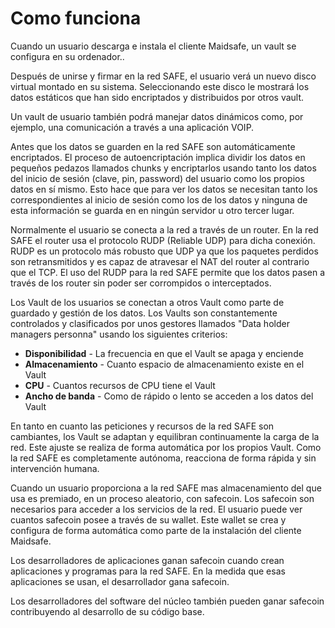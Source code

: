 # Como funciona

Cuando un usuario descarga e instala el cliente Maidsafe, un vault se configura en su ordenador..

Después de unirse y firmar en la red SAFE, el usuario verá un nuevo disco virtual montado en su sistema. Seleccionando este disco le mostrará los datos estáticos que han sido encriptados y distribuidos por otros vault.

Un vault de usuario también podrá manejar datos dinámicos como, por ejemplo, una comunicación a través a una aplicación VOIP.

Antes que los datos se guarden en la red SAFE son automáticamente encriptados. El proceso de autoencriptación implica dividir los datos en pequeños pedazos llamados chunks y encriptarlos usando tanto los datos del inicio de sesión (clave, pin, password) del usuario como los propios datos en sí mismo. Esto hace que para ver los datos se necesitan tanto los correspondientes al inicio de sesión como los de los datos y ninguna de esta información se guarda en en ningún servidor u otro tercer lugar.

Normalmente el usuario se conecta a la red a través de un router. En la red SAFE el router usa el protocolo RUDP (Reliable UDP) para dicha conexión. RUDP es un protocolo más robusto que UDP ya que los paquetes perdidos son retransmitidos y es capaz de atravesar el NAT del router al contrario que el TCP. El uso del RUDP para la red SAFE permite que los datos pasen a través de los router sin poder ser corrompidos o interceptados.

Los Vault de los usuarios se conectan a otros Vault como parte de guardado y gestión de los datos. Los Vaults son constantemente controlados y clasificados por unos gestores llamados "Data holder managers personna" usando los siguientes criterios:

* **Disponibilidad** - La frecuencia en que el Vault se apaga y enciende
* **Almacenamiento** - Cuanto espacio de almacenamiento existe en el Vault
* **CPU** - Cuantos recursos de CPU tiene el Vault
* **Ancho de banda** - Como de rápido o lento se acceden a los datos del Vault

En tanto en cuanto las peticiones y recursos de la red SAFE son cambiantes, los Vault se adaptan y equilibran continuamente la carga de la red. Este ajuste se realiza de forma automática por los propios Vault. Como la red SAFE es completamente autónoma, reacciona de forma rápida y sin intervención humana.

Cuando un usuario proporciona a la red SAFE mas almacenamiento del que usa es premiado, en un proceso aleatorio, con safecoin. Los safecoin son necesarios para acceder a los servicios de la red. El usuario puede ver cuantos safecoin posee a través de su wallet. Este wallet se crea y configura de forma automática como parte de la instalación del cliente Maidsafe.

Los desarrolladores de aplicaciones ganan safecoin cuando crean aplicaciones y programas para la red SAFE. En la medida que esas aplicaciones se usan, el desarrollador gana safecoin.

Los desarrolladores del software del núcleo también pueden ganar safecoin contribuyendo al desarrollo de su código base.
